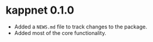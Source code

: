 # kappnet 0.1.0

* Added a `NEWS.md` file to track changes to the package.
* Added most of the core functionality.
